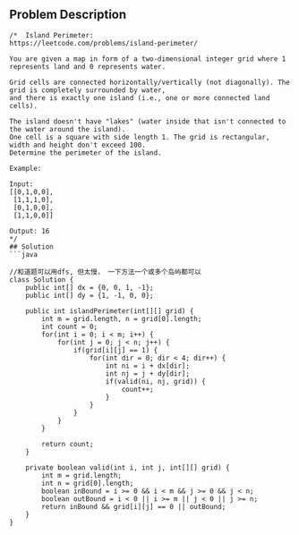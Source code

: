 ## Problem Description
```
/*  Island Perimeter: 
https://leetcode.com/problems/island-perimeter/

You are given a map in form of a two-dimensional integer grid where 1 represents land and 0 represents water.

Grid cells are connected horizontally/vertically (not diagonally). The grid is completely surrounded by water, 
and there is exactly one island (i.e., one or more connected land cells).

The island doesn't have "lakes" (water inside that isn't connected to the water around the island). 
One cell is a square with side length 1. The grid is rectangular, width and height don't exceed 100.
Determine the perimeter of the island.

Example:

Input:
[[0,1,0,0],
 [1,1,1,0],
 [0,1,0,0],
 [1,1,0,0]]

Output: 16
*/
## Solution
```java

//和道题可以用dfs, 但太慢， 一下方法一个或多个岛屿都可以
class Solution {
    public int[] dx = {0, 0, 1, -1};
    public int[] dy = {1, -1, 0, 0};
    
    public int islandPerimeter(int[][] grid) {
        int m = grid.length, n = grid[0].length;
        int count = 0;
        for(int i = 0; i < m; i++) {
            for(int j = 0; j < n; j++) {
                if(grid[i][j] == 1) {
                    for(int dir = 0; dir < 4; dir++) {
                        int ni = i + dx[dir];
                        int nj = j + dy[dir];
                        if(valid(ni, nj, grid)) {
                            count++;
                        }
                    }
                }
            }
        }
        
        return count;
    }
    
    private boolean valid(int i, int j, int[][] grid) {
        int m = grid.length;
        int n = grid[0].length;
        boolean inBound = i >= 0 && i < m && j >= 0 && j < n;
        boolean outBound = i < 0 || i >= m || j < 0 || j >= n;
        return inBound && grid[i][j] == 0 || outBound;
    }
}